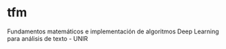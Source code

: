 # tfm
Fundamentos matemáticos e implementación de algoritmos Deep Learning para análisis de texto - UNIR
